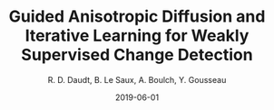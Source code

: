 ---
title: 'Guided Anisotropic Diffusion and Iterative Learning for Weakly Supervised Change Detection'
collection: publications
permalink: /publications/2019-CVPR-EarthVision-change
excerpt: ''
date: 2019-06-01
venue: 'IEEE/CVF Conf. on Computer Vision and Pattern Recognition (CVPR/EarthVision 19)'
paperurl: ''
type: 'conference'
author : 'R. D. Daudt, B. Le Saux, A. Boulch, Y. Gousseau'
note: "Best Student Paper Award: 1st place"
teaser: publications/2019-CVPR-EarthVision-change.png
arxiv: https://arxiv.org/abs/1904.08208
pdf: http://openaccess.thecvf.com/content_CVPRW_2019/papers/EarthVision/Daudt_Guided_Anisotropic_Diffusion_and_Iterative_Learning_for_Weakly_Supervised_Change_CVPRW_2019_paper.pdf
bibtex: "@InProceedings{Daudt_2019_CVPR_Workshops, <br/>
author = {Caye Daudt, Rodrigo and Le Saux, Bertrand and Boulch, Alexandre and Gousseau, Yann}, <br/>
title = {Guided Anisotropic Diffusion and Iterative Learning for Weakly Supervised Change Detection}, <br/>
booktitle = {The IEEE Conference on Computer Vision and Pattern Recognition (CVPR) Workshops}, <br/>
month = {June}, <br/>
year = {2019} <br/>
}"
---